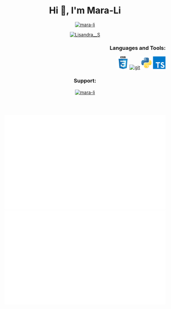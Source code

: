 <h1 align="center">Hi 👋, I'm Mara-Li</h1>

<p align="center"> <a href="https://github.com/ryo-ma/github-profile-trophy"><img src="https://github-profile-trophy.vercel.app/?username=mara-li" alt="mara-li" /></a> </p>

<p align="center"> <a href="https://twitter.com/Lisandra__S" target="blank"><img src="https://img.shields.io/twitter/follow/Lisandra__S?logo=twitter&style=for-the-badge" alt="Lisandra__S" /></a> </p>

<h3 align="right">Languages and Tools:</h3>
<p align="right"><a href="https://www.w3schools.com/css/" target="_blank" rel="noreferrer"><img src="https://raw.githubusercontent.com/devicons/devicon/master/icons/css3/css3-original-wordmark.svg" alt="css3" width="40" height="40"/></a><a href="https://git-scm.com/" target="_blank" rel="noreferrer"><img src="https://www.vectorlogo.zone/logos/git-scm/git-scm-icon.svg" alt="git" width="40" height="40"/></a><a href="https://www.python.org" target="_blank" rel="noreferrer"><img src="https://raw.githubusercontent.com/devicons/devicon/master/icons/python/python-original.svg" alt="python" width="40" height="40"/></a><a href="https://www.typescriptlang.org/" target="_blank" rel="noreferrer"><img src="https://raw.githubusercontent.com/devicons/devicon/master/icons/typescript/typescript-original.svg" alt="typescript" width="40" height="40"/></a></p>

<h3 align="center">Support:</h3>
<p align="center"><a href="https://ko-fi.com/mara__li"> <img align="center" src="https://cdn.ko-fi.com/cdn/kofi3.png?v=3" height="50" width="210" alt="mara-li" /></a></p>

<br><br>

<p align="center">
  <img src="https://raw.githubusercontent.com/Mara-Li/Github-stats/master/generated/overview.svg" alt="mara-li" />
  <img src="https://raw.githubusercontent.com/Mara-Li/Github-stats/master/generated/languages.svg" alt="mara-li" />
</p>

